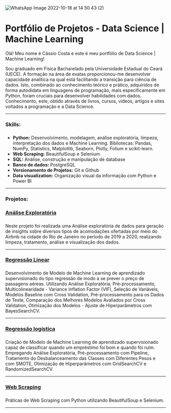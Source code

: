 
![WhatsApp Image 2022-10-18 at 14 50 43 (2)](https://user-images.githubusercontent.com/108491443/212473082-ee4498c4-3a67-4725-a82b-8b58d42e3ac0.jpeg)



# Portfólio de Projetos - Data Science | Machine Learning

Olá! Meu nome é Cássio Costa e este é meu portfólio de Data Science | Machine Learning!

Sou graduado em Física Bacharelado pela Universidade Estadual do Ceará (UECE). A formação na área de exatas proporcionou-me desenvolver capacidade analítica na qual está facilitando a transição para ciência de dados. Isto, combinado ao conhecimento teórico e prático, adquiridos de forma autodidata em linguagens de programação, mais especificamente em Python, foram cruciais para desenvolver habilidades com dados. Conhecimento, este, obtido através de livros, cursos, vídeos, artigos e sites voltados a programação e a Data Science.

_____

### Skills: <h3>
 - **Python:** Desenvolvimento, modelagem, análise exploratória, limpeza, interpretação dos dados e Machine Learning. Bibliotecas: Pandas, NumPy, Statistics, Matplotlib, Seaborn, Plotly, Folium e scikit-learn.
- **Web Scraping:** BeautifulSoup e Selenium
- **SQL:** Análise, construção e manipulação de database
- **Banco de dados:** PostgreSQL
- **Versionamento de Projetos:** Git e Github
- **Data visualization:** Organização visual da informação com Python e Power BI
  
 _____
  
  ### Projetos: <h3> 
  
  ### [Análise Exploratória](https://github.com/Cassiophysics/Analise-Exploratoria-Airbnb-RJ) <h3>
  
  Neste projeto foi realizada uma Análise exploratória de dados para geração de insights sobre diversos tipos de acomodações ofertadas por meio do Airbnb na cidade do Rio de Janeiro no período de 2019 a 2020, realizando limpeza, tratamento, análise e visualização dos dados.
  
  _____
  
  ### [Regressão Linear](https://github.com/Cassiophysics/ML_regressao_predicao) <h3>
  
  Desenvolvimento de Modelo de Machine Learning de aprendizado supervisionado do tipo regressão de modo a se prever o preço de passagens aéreas. Utilizando Análise Exploratória, Pré-processamento, Multicolinearidade - Variance Inflation Factor (VIF), Seleção de Variáveis, Modelos Baseline com Cross Validation, Pré-processamento para os Dados de Teste, Comparação dos Melhores Modelos Avaliados por Cross Validation, Otimização dos Modelos - Ajuste de Hiperparâmetros com BayesSearchCV.
  
  _____
  
### [Regressão logística](https://github.com/Cassiophysics/ML_classificacao_credito_risco) <h3>
  
  Criação de Modelo de Machine Learning de aprendizado supervisionado capaz de classificar quando um empréstimo foi bom e quando foi ruim. Empregando Análise Exploratória, Pré-processamento com Pipeline, Tratamento do Desbalanceamento das Classes com Diferentes Pesos e com SMOTE, Otimização de Hiperparâmetros com GridSearchCV e RandomizedSearchCV.
  
  _____
  
### [Web Scraping](https://github.com/Cassiophysics/webscraping_beautifulsoup_selenium) <h3>
  
  Práticas de Web Scraping com Python utilizando BeautifulSoup e Selenium.
  
  _____
  
  



